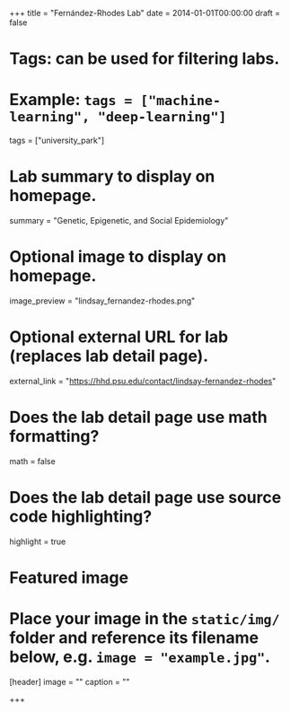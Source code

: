 +++
title = "Fernández-Rhodes Lab"
date = 2014-01-01T00:00:00
draft = false

# Tags: can be used for filtering labs.
# Example: `tags = ["machine-learning", "deep-learning"]`
tags = ["university_park"]

# Lab summary to display on homepage.
summary = "Genetic, Epigenetic, and Social Epidemiology"

# Optional image to display on homepage.
image_preview = "lindsay_fernandez-rhodes.png"

# Optional external URL for lab (replaces lab detail page).
external_link = "https://hhd.psu.edu/contact/lindsay-fernandez-rhodes"

# Does the lab detail page use math formatting?
math = false

# Does the lab detail page use source code highlighting?
highlight = true

# Featured image
# Place your image in the `static/img/` folder and reference its filename below, e.g. `image = "example.jpg"`.
[header]
image = ""
caption = ""

+++
